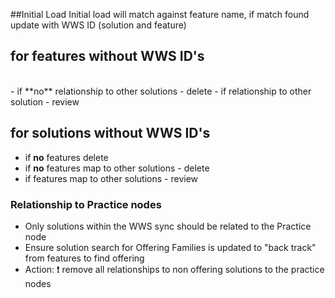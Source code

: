 ##Initial Load
Initial load will match against feature name, if match found update with WWS ID (solution and feature)
<br>
## for features without WWS ID's
<br>
- if **no** relationship to other solutions - delete
- if relationship to other solution - review

## for solutions without WWS ID's
- if **no** features delete
- if **no** features map to other solutions - delete
- if features map to other solutions - review


### Relationship to Practice nodes
- Only solutions within the WWS sync should be related to the Practice node
- Ensure solution search for Offering Families is updated to "back track" from features to find offering
- Action: :exclamation: remove all relationships to non offering solutions to the practice nodes